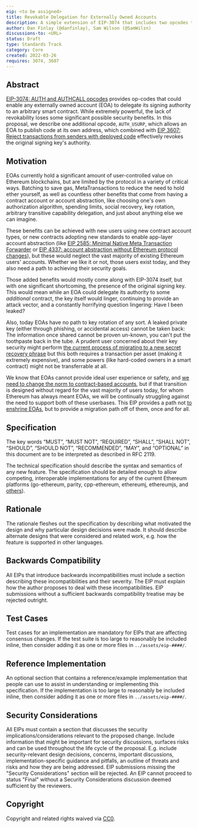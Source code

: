 ```yaml
---
eip: <to be assigned>
title: Revokable Delegation for Externally Owned Accounts
description: A simple extension of EIP-3074 that includes two opcodes that enable revokability.
author: Dan Finlay (@danfinlay), Sam Wilson (@SamWilsn)
discussions-to: <URL>
status: Draft
type: Standards Track
category: Core
created: 2022-03-26
requires: 3074, 3607
---
```


## Abstract

[EIP-3074: AUTH and AUTHCALL opcodes](https://eips.ethereum.org/EIPS/eip-3074) provides op-codes that could enable any externally owned account (EOA) to delegate its signing authority to an arbitrary smart contract. While extremely powerful, the lack of revokability loses some significant possible security benefits. In this proposal, we describe one additional opcode, `AUTH_USURP`, which allows an EOA to publish code at its own address, which combined with [EIP 3607: Reject transactions from senders with deployed code](https://eips.ethereum.org/EIPS/eip-3607) effectively revokes the original signing key's authority.

## Motivation

EOAs currently hold a significant amount of user-controlled value on Ethereum blockchains, but are limited by the protocol in a variety of critical ways. Batching to save gas, MetaTransactions to reduce the need to hold ether yourself, as well as countless other benefits that come from having a contract account or account abstraction, like choosing one's own authorization algorithm, spending limits, social recovery, key rotation, arbitrary transitive capability delegation, and just about anything else we can imagine.

These benefits can be achieved with new users using new contract account types, or new contracts adopting new standards to enable app-layer account abstraction (like [EIP 2585: Minimal Native Meta Transaction Forwarder](https://github.com/wighawag/EIPs/blob/eip-2585/EIPS/eip-2585.md) or [EIP 4337: account abstraction without Ethereum protocol changes](https://medium.com/infinitism/erc-4337-account-abstraction-without-ethereum-protocol-changes-d75c9d94dc4a)), but these would neglect the vast majority of existing Ethereum users' accounts. Whether we like it or not, those users exist today, and they also need a path to achieving their security goals.

Those added benefits would mostly come along with EIP-3074 itself, but with one significant shortcoming, the presence of the original signing key. This would mean while an EOA could delegate its authority to some _additional_ contract, the key itself would linger, continuing to provide an attack vector, and a constantly horrifying question lingering: Have I been leaked?

Also, today EOAs have no path to key rotation of any sort. A leaked private key (either through phishing, or accidental access) cannot be taken back: The information once shared cannot be proven un-known, you can't put the toothpaste back in the tube. A prudent user concerned about their key security might perform [the current process of migrating to a new secret recovery phrase](https://metamask.zendesk.com/hc/en-us/articles/360015289952-How-to-migrate-to-a-new-Secret-Recovery-Phrase) but this both requires a transaction per asset (making it extremely expensive), and some powers (like hard-coded owners in a smart contract) might not be transferrable at all.

We know that EOAs cannot provide ideal user experience or safety, and [we need to change the norm to contract-based accounts](https://vitalik.ca/general/2021/01/11/recovery.html), but if that transition is designed without regard for the vast majority of users today, for whom Ethereum has always meant EOAs, we will be continually struggling against the need to support both of these userbases. This EIP provides a path not [to enshrine EOAs](https://ethereum-magicians.org/t/we-should-be-moving-beyond-eoas-not-enshrining-them-even-further-eip-3074-related/6538), but to provide a migration path off of them, once and for all.

## Specification
The key words “MUST”, “MUST NOT”, “REQUIRED”, “SHALL”, “SHALL NOT”, “SHOULD”, “SHOULD NOT”, “RECOMMENDED”, “MAY”, and “OPTIONAL” in this document are to be interpreted as described in RFC 2119.

The technical specification should describe the syntax and semantics of any new feature. The specification should be detailed enough to allow competing, interoperable implementations for any of the current Ethereum platforms (go-ethereum, parity, cpp-ethereum, ethereumj, ethereumjs, and [others](https://github.com/ethereum/wiki/wiki/Clients)).

## Rationale
The rationale fleshes out the specification by describing what motivated the design and why particular design decisions were made. It should describe alternate designs that were considered and related work, e.g. how the feature is supported in other languages.

## Backwards Compatibility
All EIPs that introduce backwards incompatibilities must include a section describing these incompatibilities and their severity. The EIP must explain how the author proposes to deal with these incompatibilities. EIP submissions without a sufficient backwards compatibility treatise may be rejected outright.

## Test Cases
Test cases for an implementation are mandatory for EIPs that are affecting consensus changes.  If the test suite is too large to reasonably be included inline, then consider adding it as one or more files in `../assets/eip-####/`.

## Reference Implementation
An optional section that contains a reference/example implementation that people can use to assist in understanding or implementing this specification.  If the implementation is too large to reasonably be included inline, then consider adding it as one or more files in `../assets/eip-####/`.

## Security Considerations
All EIPs must contain a section that discusses the security implications/considerations relevant to the proposed change. Include information that might be important for security discussions, surfaces risks and can be used throughout the life cycle of the proposal. E.g. include security-relevant design decisions, concerns, important discussions, implementation-specific guidance and pitfalls, an outline of threats and risks and how they are being addressed. EIP submissions missing the "Security Considerations" section will be rejected. An EIP cannot proceed to status "Final" without a Security Considerations discussion deemed sufficient by the reviewers.

## Copyright
Copyright and related rights waived via [CC0](https://creativecommons.org/publicdomain/zero/1.0/).
